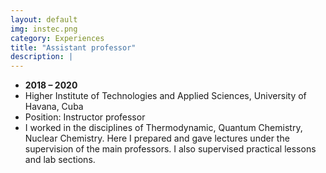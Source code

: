 ```yaml
---
layout: default
img: instec.png
category: Experiences
title: "Assistant professor"
description: |
---
```


* __2018 – 2020__
* Higher Institute of Technologies and Applied Sciences, University of Havana, Cuba
* Position: Instructor professor
* I worked in the disciplines of Thermodynamic, Quantum Chemistry, Nuclear Chemistry. Here I prepared and gave lectures under the supervision of the main professors. I also supervised practical lessons and lab sections.